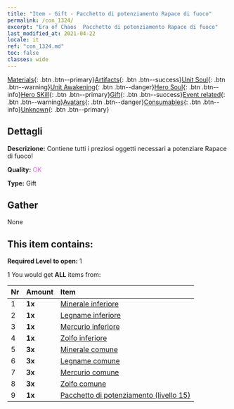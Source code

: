 ```yaml
---
title: "Item - Gift - Pacchetto di potenziamento Rapace di fuoco"
permalink: /con_1324/
excerpt: "Era of Chaos  Pacchetto di potenziamento Rapace di fuoco"
last_modified_at: 2021-04-22
locale: it
ref: "con_1324.md"
toc: false
classes: wide
---
```

 [Materials](/ItemsIT/){: .btn .btn--primary}[Artifacts](/ItemsIT/Artifacts/){: .btn .btn--success}[Unit Soul](/ItemsIT/UnitSoul/){: .btn .btn--warning}[Unit Awakening](/ItemsIT/UnitAwakening/){: .btn .btn--danger}[Hero Soul](/ItemsIT/HeroSoul/){: .btn .btn--info}[Hero SKill](/ItemsIT/HeroSkill/){: .btn .btn--primary}[Gift](/ItemsIT/Gift/){: .btn .btn--success}[Event related](/ItemsIT/Events/){: .btn .btn--warning}[Avatars](/ItemsIT/Avatars/){: .btn .btn--danger}[Consumables](/ItemsIT/Consumables/){: .btn .btn--info}[Unknown](/ItemsIT/Unknown/){: .btn .btn--primary}

## Dettagli
 **Descrizione:** Contiene tutti i preziosi oggetti necessari a potenziare Rapace di fuoco!

 **Quality:** <span style="color: #DA70D6">OK</span>

 **Type:** Gift

## Gather

  None

## This item contains:

 **Required Level to open:** 1

 1 You would get **ALL** items  from:

  | Nr | Amount |     Item    |
  |:---|:-------|:------------|
  | 1 |  **1x** | [Minerale inferiore](/it/Items/mat_1/) |  | 
  | 2 |  **1x** | [Legname inferiore](/it/Items/mat_1/) |  | 
  | 3 |  **1x** | [Mercurio inferiore](/it/Items/mat_2/) |  | 
  | 4 |  **1x** | [Zolfo inferiore](/it/Items/mat_3/) |  | 
  | 5 |  **3x** | [Minerale comune](/it/Items/mat_6/) |  | 
  | 6 |  **3x** | [Legname comune](/it/Items/mat_7/) |  | 
  | 7 |  **3x** | [Mercurio comune](/it/Items/mat_8/) |  | 
  | 8 |  **3x** | [Zolfo comune](/it/Items/mat_9/) |  | 
  | 9 |  **1x** | [Pacchetto di potenziamento (livello 15)](/it/Items/con_1325/) |  | 
